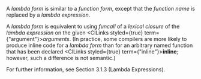  



A *lambda form* is similar to a *function form*, except that the *function name* is replaced by a *lambda expression*. 



A *lambda form* is equivalent to using *funcall* of a *lexical closure* of the *lambda expression* on the given <ClLinks styled={true} term={"argument"}><i>arguments</i></ClLinks>. (In practice, some compilers are more likely to produce inline code for a *lambda form* than for an arbitrary named function that has been declared <ClLinks styled={true} term={"inline"}><b>inline</b></ClLinks>; however, such a difference is not semantic.) 



For further information, see Section 3.1.3 (Lambda Expressions). 




